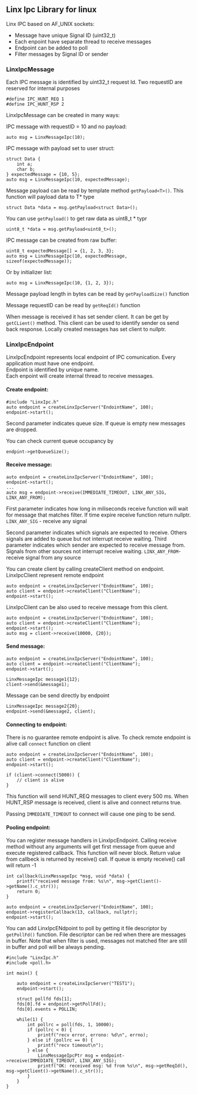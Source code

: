 ## Linx Ipc Library for linux

Linx IPC based on AF_UNIX sockets:

- Message have unique Signal ID (uint32_t)
- Each enpoint have separate thread to receive messages
- Endpoint can be added to poll
- Filter messages by Signal ID or sender

### LinxIpcMessage
Each IPC message is identified by uint32_t request Id. Two requestID are reserved for internal purposes
```
#define IPC_HUNT_REQ 1
#define IPC_HUNT_RSP 2
```

LinxIpcMessage can be created in many ways:

IPC message with requestID = 10 and no payload:
```
auto msg = LinxMessageIpc(10);
```

IPC message with payload set to user struct:
```
struct Data {
    int a;
    char b;
} expectedMessage = {10, 5};
auto msg = LinxMessageIpc(10, expectedMessage);
```

Message payload can be read by template method ```getPayload<T>()```. This function will payload data to T* type
```
struct Data *data = msg.getPayload<struct Data>();
```
You can use  ```getPayload()``` to get raw data as uint8_t * typr
```
uint8_t *data = msg.getPayload<uint8_t>();
```

IPC message can be created from raw buffer:
```
uint8_t expectedMessage[] = {1, 2, 3, 3};
auto msg = LinxMessageIpc(10, expectedMessage, sizeof(expectedMessage));
```

Or by initializer list:
```
auto msg = LinxMessageIpc(10, {1, 2, 3});
```

Message payload length in bytes can be read by ```getPayloadSize()``` function

Message requestID can be read by ```getReqId()``` function

When message is received it has set sender client. It can be get by ```getCLient()``` method. This client can be used to identify sender os send back response. Locally created messages has set client to nullptr.


### LinxIpcEndpoint
LinxIpcEndpoint represents local endpoint of IPC comunication. Every application must have one endpoint. <br>
Endpoint is identified by unique name.<br>
Each enpoint will create internal thread to receive messages.

#### Create endpoint:
```
#include "LinxIpc.h"
auto endpoint = createLinxIpcServer("EndointName", 100);
endpoint->start();
```

Second parameter indicates queue size. If queue is empty new messages are dropped.

You can check current queue occupancy by
```
endpint->getQueueSize();
```
#### Receive message:
```
auto endpoint = createLinxIpcServer("EndointName", 100);
endpoint->start();
...
auto msg = endpoint->receive(IMMEDIATE_TIMEOUT, LINX_ANY_SIG, LINX_ANY_FROM);
```

First parameter indicates how long in miliseconds receive function will wait for message that matches filter.
If time expire receive function return nullptr.
```LINX_ANY_SIG``` - receive any signal

Second parameter indicates which signals are expected to receive.
Others signals are added to queue but not interrupt receive waiting.
Third parameter indicates which sender are expected to receive message from.
Signals from other sources not interrupt receive waiting.
```LINX_ANY_FROM```- receive signal from any source

You can create client by calling createClient method on endpoint. LinxIpcClient represent remote endpoint
```
auto endpoint = createLinxIpcServer("EndointName", 100);
auto client = endpoint->createClient("ClientName");
endpoint->start();
```

LinxIpcClient can be also used to receive message from this client.
```
auto endpoint = createLinxIpcServer("EndointName", 100);
auto client = endpoint->createClient("ClientName");
endpoint->start();
auto msg = client->receive(10000, {20});
```

#### Send message:

```
auto endpoint = createLinxIpcServer("EndointName", 100);
auto client = endpoint->createClient("ClientName");
endpoint->start();

LinxMessageIpc message1{12};
client->send(&message1);
```

Message can be send directly by endpoint
```
LinxMessageIpc message2{20};
endpoint->send(&message2, client);
```

#### Connecting to endpoint:
There is no guarantee remote endpoint is alive. To check remote endpoint is alive call ```connect``` function on client
```
auto endpoint = createLinxIpcServer("EndointName", 100);
auto client = endpoint->createClient("ClientName");
endpoint->start();

if (client->connect(5000)) {
    // client is alive
}
```

This function will send HUNT_REQ messages to client every 500 ms. When HUNT_RSP message is received, client is alive and connect returns true.

Passing ```IMMEDIATE_TIMEOUT``` to connect will cause one ping to be send.

#### Pooling endpoint:
You can register message handlers in LinxIpcEndpoint. Calling receive method without any arguments will get first message from queue and execute registered callback. This function will never block. Return value from callbeck is returned by receive() call.
If queue is empty receive() call will return -1

```
int callback(LinxMessageIpc *msg, void *data) {
    printf("received message from: %s\n", msg->getClient()->getName().c_str());
    return 0;
}

auto endpoint = createLinxIpcServer("EndointName", 100);
endpoint->registerCallback(13, callback, nullptr);
endpoint->start();
```

You can add LinxIpcENdpoint to poll by getting it file descriptor by ```getPollFd()``` function. File descriptor can be red when there are messages in buffer.
Note that when filter is used, messages not matched fiter are still in buffer and poll will be always pending.
```
#include "LinxIpc.h"
#include <poll.h>

int main() {

    auto endpoint = createLinxIpcServer("TEST1");
    endpoint->start();

    struct pollfd fds[1];
    fds[0].fd = endpoint->getPollFd();
    fds[0].events = POLLIN;

    while(1) {
        int pollrc = poll(fds, 1, 10000);
        if (pollrc < 0) {
            printf("recv error, errono: %d\n", errno);
        } else if (pollrc == 0) {
            printf("recv timeout\n");
        } else {
            LinxMessageIpcPtr msg = endpoint->receive(IMMEDIATE_TIMEOUT, LINX_ANY_SIG);
            printf("OK: received msg: %d from %s\n", msg->getReqId(), msg->getClient()->getName().c_str());
        }
    }
}
```
